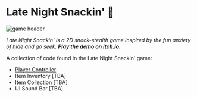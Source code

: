 # Late Night Snackin' 🍰

![game header](https://user-images.githubusercontent.com/32820882/195265592-0898096b-f9a9-44f6-9419-e9eafe8f9b60.png)

*Late Night Snackin' is a 2D snack-stealth game inspired by the fun anxiety of hide and go seek. **Play the demo on <a href="https://gameheads.itch.io/late-night-snackin" target="_blank">itch.io</a>.***

A collection of code found in the Late Night Snackin' game:
- <a href="https://github.com/dayahh/LNS-codeEx/blob/main/PlayerController" target="_blank">Player Controller</a>
- Item Inventory [TBA]
- Item Collection [TBA]
- UI Sound Bar [TBA]
